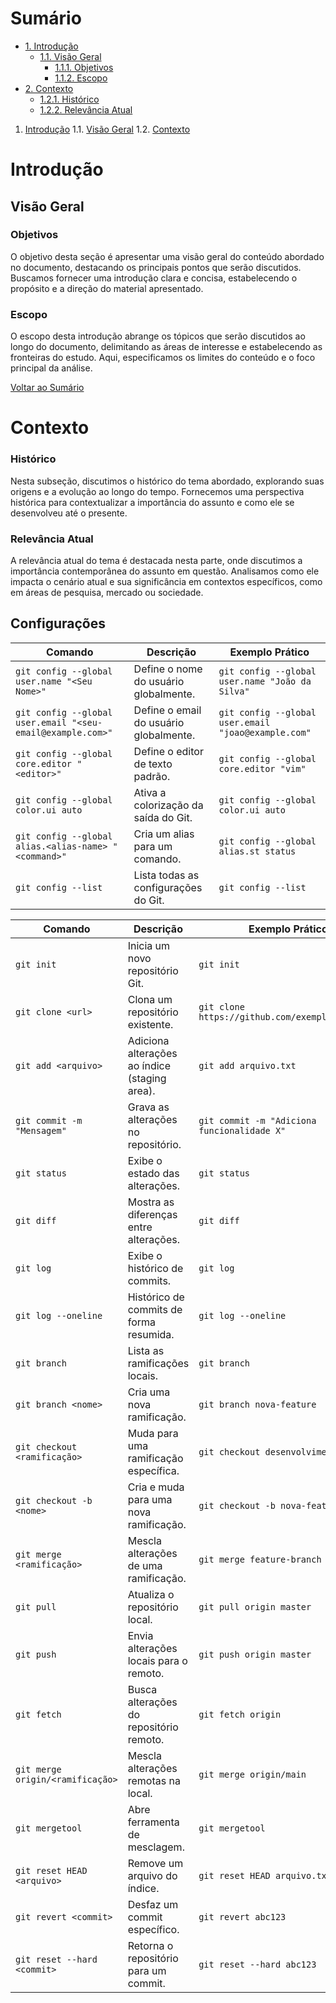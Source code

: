 
# Sumário
- [1. Introdução](#introdução)
  - [1.1. Visão Geral](#visão-geral)
    - [1.1.1. Objetivos](#objetivos)
    - [1.1.2. Escopo](#escopo)
- [2. Contexto](#contexto)
    - [1.2.1. Histórico](#histórico)
    - [1.2.2. Relevância Atual](#relevância-atual)


1. [Introdução](#introdução)
   1.1. [Visão Geral](#visão-geral)
   1.2. [Contexto](#contexto)
   
# Introdução

## Visão Geral

### Objetivos
O objetivo desta seção é apresentar uma visão geral do conteúdo abordado no documento, destacando os principais pontos que serão discutidos. Buscamos fornecer uma introdução clara e concisa, estabelecendo o propósito e a direção do material apresentado.

### Escopo
O escopo desta introdução abrange os tópicos que serão discutidos ao longo do documento, delimitando as áreas de interesse e estabelecendo as fronteiras do estudo. Aqui, especificamos os limites do conteúdo e o foco principal da análise.

[Voltar ao Sumário](#sumário)
# Contexto

### Histórico
Nesta subseção, discutimos o histórico do tema abordado, explorando suas origens e a evolução ao longo do tempo. Fornecemos uma perspectiva histórica para contextualizar a importância do assunto e como ele se desenvolveu até o presente.

### Relevância Atual
A relevância atual do tema é destacada nesta parte, onde discutimos a importância contemporânea do assunto em questão. Analisamos como ele impacta o cenário atual e sua significância em contextos específicos, como em áreas de pesquisa, mercado ou sociedade.


## Configurações
| Comando                          | Descrição                                      | Exemplo Prático                                       |
|----------------------------------|------------------------------------------------|-------------------------------------------------------|
| `git config --global user.name "<Seu Nome>"` | Define o nome do usuário globalmente.    | `git config --global user.name "João da Silva"`   |
| `git config --global user.email "<seu-email@example.com>"` | Define o email do usuário globalmente. | `git config --global user.email "joao@example.com"` |
| `git config --global core.editor "<editor>"` | Define o editor de texto padrão.        | `git config --global core.editor "vim"`             |
| `git config --global color.ui auto` | Ativa a colorização da saída do Git.   | `git config --global color.ui auto`                |
| `git config --global alias.<alias-name> "<command>"` | Cria um alias para um comando.  | `git config --global alias.st status`                |
| `git config --list` | Lista todas as configurações do Git.  | `git config --list`                                  |


| Comando                          | Descrição                                      | Exemplo Prático                                       |
|----------------------------------|------------------------------------------------|-------------------------------------------------------|
| `git init`                       | Inicia um novo repositório Git.                | `git init`                                            |
| `git clone <url>`                 | Clona um repositório existente.                | `git clone https://github.com/exemplo/repo.git`        |
| `git add <arquivo>`               | Adiciona alterações ao índice (staging area).  | `git add arquivo.txt`                                 |
| `git commit -m "Mensagem"`       | Grava as alterações no repositório.            | `git commit -m "Adiciona funcionalidade X"`            |
| `git status`                     | Exibe o estado das alterações.                 | `git status`                                          |
| `git diff`                       | Mostra as diferenças entre alterações.         | `git diff`                                            |
| `git log`                        | Exibe o histórico de commits.                  | `git log`                                             |
| `git log --oneline`              | Histórico de commits de forma resumida.        | `git log --oneline`                                   |
| `git branch`                     | Lista as ramificações locais.                  | `git branch`                                          |
| `git branch <nome>`              | Cria uma nova ramificação.                     | `git branch nova-feature`                             |
| `git checkout <ramificação>`     | Muda para uma ramificação específica.          | `git checkout desenvolvimento`                         |
| `git checkout -b <nome>`         | Cria e muda para uma nova ramificação.        | `git checkout -b nova-feature`                        |
| `git merge <ramificação>`        | Mescla alterações de uma ramificação.          | `git merge feature-branch`                            |
| `git pull`                       | Atualiza o repositório local.                  | `git pull origin master`                              |
| `git push`                       | Envia alterações locais para o remoto.         | `git push origin master`                              |
| `git fetch`                      | Busca alterações do repositório remoto.        | `git fetch origin`                                    |
| `git merge origin/<ramificação>` | Mescla alterações remotas na local.            | `git merge origin/main`                               |
| `git mergetool`                  | Abre ferramenta de mesclagem.                  | `git mergetool`                                       |
| `git reset HEAD <arquivo>`       | Remove um arquivo do índice.                  | `git reset HEAD arquivo.txt`                          |
| `git revert <commit>`            | Desfaz um commit específico.                   | `git revert abc123`                                   |
| `git reset --hard <commit>`      | Retorna o repositório para um commit.           | `git reset --hard abc123`                             |
